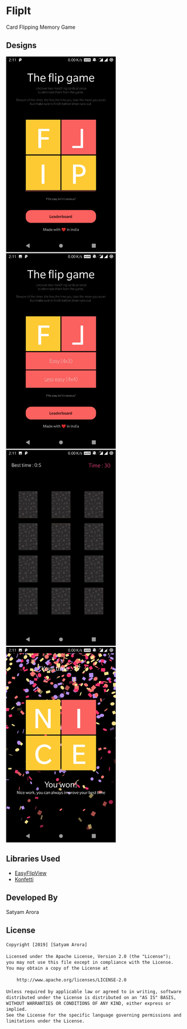 # FlipIt
Card Flipping Memory Game

## Designs
<img src="design/screen1.png" width="300"> <img src="design/screen2.png" width="300">
<img src="design/screen3.png" width="300">
<img src="design/screen4.png" width="300">

## Libraries Used
* [EasyFlipView](https://github.com/wajahatkarim3/EasyFlipView)
* [Konfetti](https://github.com/DanielMartinus/Konfetti)

## Developed By
Satyam Arora

## License
    Copyright [2019] [Satyam Arora]

    Licensed under the Apache License, Version 2.0 (the "License");
    you may not use this file except in compliance with the License.
    You may obtain a copy of the License at

        http://www.apache.org/licenses/LICENSE-2.0

    Unless required by applicable law or agreed to in writing, software
    distributed under the License is distributed on an "AS IS" BASIS,
    WITHOUT WARRANTIES OR CONDITIONS OF ANY KIND, either express or implied.
    See the License for the specific language governing permissions and
    limitations under the License.
